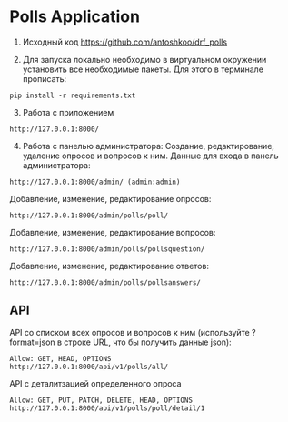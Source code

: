 # Polls Application

1. Исходный код
<a href="https://github.com/antoshkoo/drf_polls">https://github.com/antoshkoo/drf_polls</a>

2. Для запуска локально необходимо в виртуальном окружении установить все необходимые пакеты. Для этого в терминале прописать:
```code
pip install -r requirements.txt
```

3. Работа с приложением
```code
http://127.0.0.1:8000/
```

4. Работа с панелью администратора:
Создание, редактирование, удаление опросов и вопросов к ним. Данные для входа в панель администратора: 
```code
http://127.0.0.1:8000/admin/ (admin:admin)
```

Добавление, изменение, редактирование опросов:
```code
http://127.0.0.1:8000/admin/polls/poll/
```

Добавление, изменение, редактирование вопросов:
```code
http://127.0.0.1:8000/admin/polls/pollsquestion/
```

Добавление, изменение, редактирование ответов:
```code
http://127.0.0.1:8000/admin/polls/pollsanswers/
```

## API
API со списком всех опросов и вопросов к ним (используйте ?format=json в строке URL, что бы получить данные json):
```link
Allow: GET, HEAD, OPTIONS
http://127.0.0.1:8000/api/v1/polls/all/
```

API с деталитзацией определенного опроса
```link
Allow: GET, PUT, PATCH, DELETE, HEAD, OPTIONS
http://127.0.0.1:8000/api/v1/polls/poll/detail/1
```
